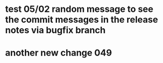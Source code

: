 # test 05/02 random message to see the commit messages in the release notes via bugfix branch


# another new change 049